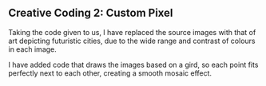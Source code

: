 ## Creative Coding 2: Custom Pixel

Taking the code given to us, I have replaced the source images with that of art depicting futuristic cities, due to the wide range and contrast of colours in each image.

I have added code that draws the images based on a gird, so each point fits perfectly next to each other, creating a smooth mosaic effect. 

